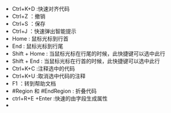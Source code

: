* Ctrl+K+D :快速对齐代码
* Ctrl+Z ：撤销
* Ctrl+S ：保存
* Ctrl+J ：快速弹出智能提示
* Home :  鼠标光标到行首
* End : 鼠标光标到行尾
* Shift + Home : 当鼠标光标在行尾的时候，此快捷键可以选中此行
* Shift + End : 当鼠标光标在行首的时候，此快捷键可以选中此行
* Ctrl+K+C :注释选中的代码
* Ctrl+K+U :取消选中代码的注释
* F1 ：转到帮助文档
* #Region 和 #EndRegion : 折叠代码
* ctrl+R+E +Enter  :快速的由字段生成属性
* 